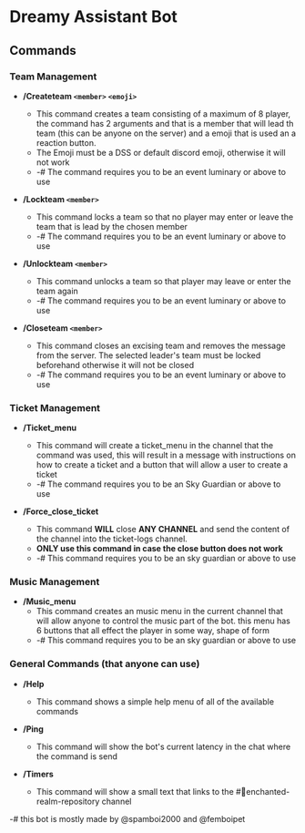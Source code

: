 # Dreamy Assistant Bot

## Commands

### Team Management

- **/Createteam `<member>` `<emoji>`**
  - This command creates a team consisting of a maximum of 8 player, the command has 2 arguments and that is a member that will lead th team (this can be anyone on the server) and a emoji that is used an a reaction button.
  - The Emoji must be a DSS or default discord emoji, otherwise it will not work
  - -# The command requires you to be an event luminary or above to use
  
- **/Lockteam `<member>`**
  - This command locks a team so that no player may enter or leave the team that is lead by the chosen member
  - -# The command requires you to be an event luminary or above to use
  
- **/Unlockteam `<member>`**
  - This command unlocks a team so that player may leave or enter the team again
  - -# The command requires you to be an event luminary or above to use
  
- **/Closeteam `<member>`**
  - This command closes an excising team and removes the message from the server. The selected leader's team must be locked beforehand otherwise it will not be closed
  - -# The command requires you to be an event luminary or above to use

### Ticket Management

- **/Ticket_menu**
  - This command will create a ticket_menu in the channel that the command was used, this will result in a message with instructions on how to create a ticket and a button that will allow a user to create a ticket
  - -# The command requires you to be an Sky Guardian or above to use

- **/Force_close_ticket**
  - This command **WILL** close **ANY CHANNEL** and send the content of the channel into the ticket-logs channel.
  - **ONLY use this command in case the close button does not work**
  - -# This command requires you to be an sky guardian or above to use

### Music Management

- **/Music_menu**
  - This command creates an music menu in the current channel that will allow anyone to control the music part of the bot. this menu has 6 buttons that all effect the player in some way, shape of form
  - -# This command requires you to be an sky guardian or above to use

### General Commands (that anyone can use)

- **/Help**
  - This command shows a simple help menu of all of the available commands
  
- **/Ping**
  - This command will show the bot's current latency in the chat where the command is send
  
- **/Timers**
  - This command will show a small text that links to the #🌙enchanted-realm-repository channel
  
-# this bot is mostly made by @spamboi2000 and @femboipet
